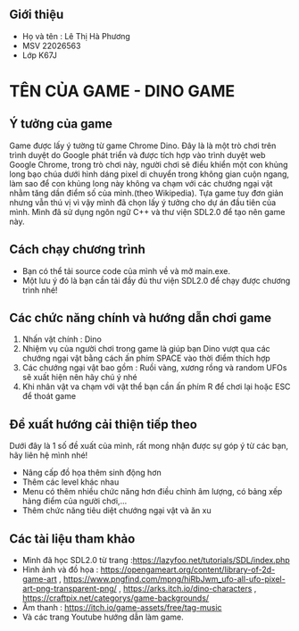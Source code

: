## Giới thiệu
* Họ và tên : Lê Thị Hà Phương
* MSV 22026563
* Lớp K67J
# TÊN CỦA GAME - DINO GAME
## Ý tưởng của game
Game được lấy ý tường từ game Chrome Dino. Đây là là một trò chơi trên trình duyệt do Google phát triển và được tích hợp vào trình duyệt web Google Chrome, trong trò chơi này, người chơi sẽ điều khiển một con khủng long bạo chúa dưới hình dáng pixel di chuyển trong không gian cuộn ngang, làm sao để con khủng long này không va chạm với các chướng ngại vật nhằm tăng dần điểm số của mình.(theo Wikipedia). Tựa game tuy đơn giản nhưng vẫn thú vị vì vậy mình đã chọn lấy ý tưởng cho dự án đầu tiên của mình. Mình đã sử dụng ngôn ngữ C++ và thư viện SDL2.0 để tạo nên game này. 
## Cách chạy chương trình
* Bạn có thể tải source code của mình về và mở main.exe. 
* Một lưu ý đó là bạn cần tải đầy đủ thư viện SDL2.0 để chạy được chương trình nhé!
## Các chức năng chính và hướng dẫn chơi game
1. Nhấn vật chính : Dino
2. Nhiệm vụ của người chơi trong game là giúp bạn Dino vượt qua các chướng ngại vật bằng cách ấn phím SPACE vào thời điểm thích hợp
3. Các chướng ngại vật bao gồm : Ruồi vàng, xương rồng và random UFOs sẽ xuất hiện nên hãy chú ý nhé
4. Khi nhân vật va chạm với vật thể bạn cần ấn phím R để chơi lại hoặc ESC để thoát game
## Đề xuất hướng cải thiện tiếp theo
Dưới đây là 1 số đề xuất của mình, rất mong nhận được sự góp ý từ các bạn, hãy liên hệ mình nhé!
* Nâng cấp đồ họa thêm sinh động hơn
* Thêm các level khác nhau
* Menu có thêm nhiều chức năng hơn điều chỉnh âm lượng, có bảng xếp hảng điểm của người chơi,...
* Thêm chức năng tiêu diệt chướng ngại vật và ăn xu 
## Các tài liệu tham khảo
* Mình đã học SDL2.0 từ trang :https://lazyfoo.net/tutorials/SDL/index.php
* Hình ảnh và đồ họa : https://opengameart.org/content/library-of-2d-game-art , https://www.pngfind.com/mpng/hiRbJwm_ufo-all-ufo-pixel-art-png-transparent-png/ , 
https://arks.itch.io/dino-characters , https://craftpix.net/categorys/game-backgrounds/
* Âm thanh : https://itch.io/game-assets/free/tag-music
* Và các trang Youtube hướng dẫn làm game.




